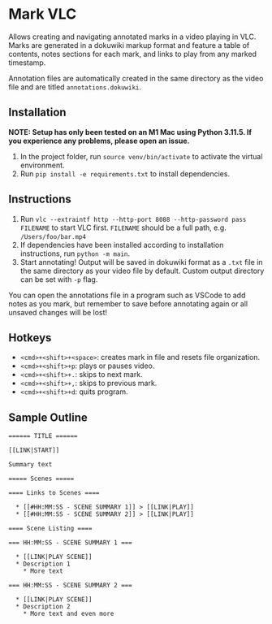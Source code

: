 # Mark VLC

Allows creating and navigating annotated marks in a video playing in VLC. Marks are generated in a dokuwiki markup format and feature a table of contents, notes sections for each mark, and links to play from any marked timestamp.

Annotation files are automatically created in the same directory as the video file and are titled `annotations.dokuwiki`.

## Installation

**NOTE: Setup has only been tested on an M1 Mac using Python 3.11.5. If you experience any problems, please open an issue.**

  1. In the project folder, run `source venv/bin/activate` to activate the virtual environment.
  2. Run `pip install -e requirements.txt` to install dependencies.

## Instructions

  1. Run `vlc --extraintf http --http-port 8088 --http-password pass FILENAME` to start VLC first. `FILENAME` should be a full path, e.g. `/Users/foo/bar.mp4`
  2. If dependencies have been installed according to installation instructions, run `python -m main`.
  3. Start annotating! Output will be saved in dokuwiki format as a `.txt` file in the same directory as your video file by default. Custom output directory can be set with `-p` flag.

You can open the annotations file in a program such as VSCode to add notes as you mark, but remember to save before annotating again or all unsaved changes will be lost!

## Hotkeys

  * `<cmd>+<shift>+<space>`: creates mark in file and resets file organization.
  * `<cmd>+<shift>+p`: plays or pauses video.
  * `<cmd>+<shift>+.`: skips to next mark.
  * `<cmd>+<shift>+,`: skips to previous mark.
  * `<cmd>+<shift>+d`: quits program.

## Sample Outline

```
====== TITLE ======

[[LINK|START]]

Summary text

===== Scenes =====

==== Links to Scenes ====

  * [[#HH:MM:SS - SCENE SUMMARY 1]] > [[LINK|PLAY]]
  * [[#HH:MM:SS - SCENE SUMMARY 2]] > [[LINK|PLAY]]

==== Scene Listing ====

=== HH:MM:SS - SCENE SUMMARY 1 ===

  * [[LINK|PLAY SCENE]]
  * Description 1
    * More text

=== HH:MM:SS - SCENE SUMMARY 2 ===

  * [[LINK|PLAY SCENE]]
  * Description 2
    * More text and even more

```
